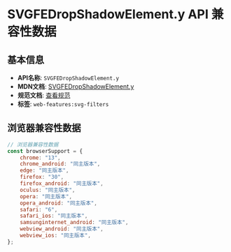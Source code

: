 # SVGFEDropShadowElement.y API 兼容性数据

## 基本信息

- **API名称**: `SVGFEDropShadowElement.y`
- **MDN文档**: [SVGFEDropShadowElement.y](https://developer.mozilla.org/docs/Web/API/SVGFEDropShadowElement/y)
- **规范文档**: [查看规范](https://drafts.fxtf.org/filter-effects/#dom-svgfilterprimitivestandardattributes-y)
- **标签**: `web-features:svg-filters`

## 浏览器兼容性数据

```javascript
// 浏览器兼容性数据
const browserSupport = {
    chrome: "13",
    chrome_android: "同主版本",
    edge: "同主版本",
    firefox: "30",
    firefox_android: "同主版本",
    oculus: "同主版本",
    opera: "同主版本",
    opera_android: "同主版本",
    safari: "6",
    safari_ios: "同主版本",
    samsunginternet_android: "同主版本",
    webview_android: "同主版本",
    webview_ios: "同主版本",
};

```

